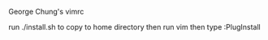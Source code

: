 George Chung's vimrc

run ./install.sh to copy to home directory
then run vim
then type :PlugInstall

